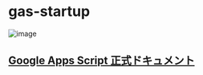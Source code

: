 # gas-startup

![image](https://user-images.githubusercontent.com/1501327/189235965-e95dfdb9-af66-4f19-ba33-103e6d59a402.png)

## [Google Apps Script 正式ドキュメント](https://developers.google.com/apps-script/reference)
